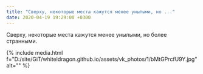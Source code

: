 ```yaml
---
title: "Сверху, некоторые места кажутся менее унылыми, но ..."
date: 2020-04-19 19:29:00 +0300
---
```


Сверху, некоторые места кажутся менее унылыми, но более странными.

{% include media.html f="D:/site/GiT/whiteldragon.github.io/assets/vk_photos/1/bMtGPrcfU9Y.jpg" alt="" %}
